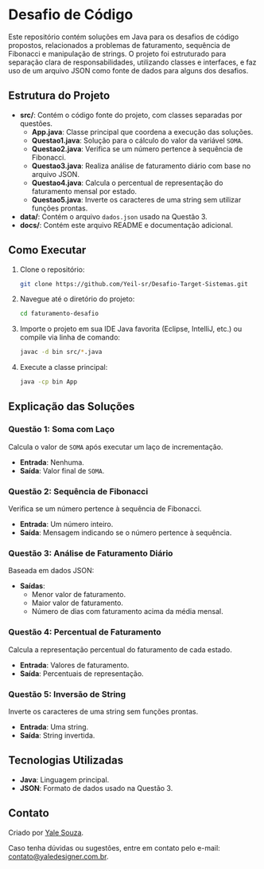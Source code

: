 #  Desafio de Código

Este repositório contém soluções em Java para os desafios de código propostos, relacionados a problemas de faturamento, sequência de Fibonacci e manipulação de strings. O projeto foi estruturado para separação clara de responsabilidades, utilizando classes e interfaces, e faz uso de um arquivo JSON como fonte de dados para alguns dos desafios.

## Estrutura do Projeto

- **src/**: Contém o código fonte do projeto, com classes separadas por questões.
  - **App.java**: Classe principal que coordena a execução das soluções.
  - **Questao1.java**: Solução para o cálculo do valor da variável `SOMA`.
  - **Questao2.java**: Verifica se um número pertence à sequência de Fibonacci.
  - **Questao3.java**: Realiza análise de faturamento diário com base no arquivo JSON.
  - **Questao4.java**: Calcula o percentual de representação do faturamento mensal por estado.
  - **Questao5.java**: Inverte os caracteres de uma string sem utilizar funções prontas.
- **data/**: Contém o arquivo `dados.json` usado na Questão 3.
- **docs/**: Contém este arquivo README e documentação adicional.

## Como Executar

1. Clone o repositório:

   ```bash
   git clone https://github.com/Yeil-sr/Desafio-Target-Sistemas.git
   ```

2. Navegue até o diretório do projeto:

   ```bash
   cd faturamento-desafio
   ```

3. Importe o projeto em sua IDE Java favorita (Eclipse, IntelliJ, etc.) ou compile via linha de comando:

   ```bash
   javac -d bin src/*.java
   ```

4. Execute a classe principal:

   ```bash
   java -cp bin App
   ```

## Explicação das Soluções

### Questão 1: Soma com Laço
Calcula o valor de `SOMA` após executar um laço de incrementação.
- **Entrada**: Nenhuma.
- **Saída**: Valor final de `SOMA`.

### Questão 2: Sequência de Fibonacci
Verifica se um número pertence à sequência de Fibonacci.
- **Entrada**: Um número inteiro.
- **Saída**: Mensagem indicando se o número pertence à sequência.

### Questão 3: Análise de Faturamento Diário
Baseada em dados JSON:
- **Saídas**:
  - Menor valor de faturamento.
  - Maior valor de faturamento.
  - Número de dias com faturamento acima da média mensal.

### Questão 4: Percentual de Faturamento
Calcula a representação percentual do faturamento de cada estado.
- **Entrada**: Valores de faturamento.
- **Saída**: Percentuais de representação.

### Questão 5: Inversão de String
Inverte os caracteres de uma string sem funções prontas.
- **Entrada**: Uma string.
- **Saída**: String invertida.

## Tecnologias Utilizadas

- **Java**: Linguagem principal.
- **JSON**: Formato de dados usado na Questão 3.

## Contato

Criado por [Yale  Souza](https://www.yaledesigner.com.br).

Caso tenha dúvidas ou sugestões, entre em contato pelo e-mail: contato@yaledesigner.com.br.

